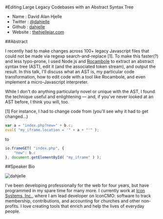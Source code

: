 #Editing Large Legacy Codebases with an Abstract Syntax Tree

* Name      : David Alan Hjelle
* Twitter   : [@dahjelle][]
* Github    : [dahjelle][]
* Website   : [thehjellejar.com][]

##Abstract

I recently had to make changes across 100+ legacy Javascript files that could not be made via regexp search-and-replace [1]. To make this faster(?) and less typo-prone, I used Node.js and [Rocambole](https://github.com/millermedeiros/rocambole/) to extract an abstract syntax tree (AST), edit it (and the associated token stream), and output the result. In this talk, I'll discuss what an AST is, my particular code transformation, how to edit code with a tool like Rocambole, and even implement a micro-Javascript interpreter.

While I don't do anything particularly novel or unique with the AST, I found the technique useful and enlightening — and, if you've never looked at an AST before, I think you will, too.

[1] For instance, I had to change code from (you'll see why it had to get changed…)

```javascript
var a = "index.php?new=" + b.c;
eval( "my_iframe.location = '" + a + "'" );
```

to

```javascript
io.frameGET( "index.php", {
    "new": b.c
}, document.getElementById( "my_iframe" ) );
```

##Speaker Bio

![dahjelle](https://raw.github.com/cascadiajs/2013.cascadiajs.com/master/images/dahjelle.png)

I've been developing professionally for the web for four years, but have programmed in my spare time for many more. I currently work at [Icon Systems, Inc.](http://iconcmo.com), where I am lead developer on IconCMO: software to track membership, contributions, and accounting for churches and other non-profits. I love creating tools that enrich and help the lives of everyday people.


[@dahjelle]:http://twitter.com/dahjelle
[dahjelle]:http://github.com/dahjelle
[thehjellejar.com]:http://thehjellejar.com

